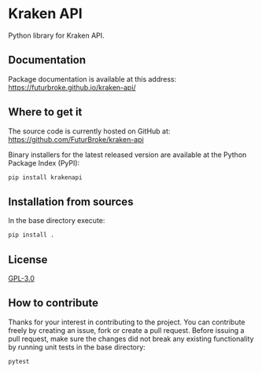 # Kraken API
Python library for Kraken API.

## Documentation
Package documentation is available at this address:
https://futurbroke.github.io/kraken-api/

## Where to get it
The source code is currently hosted on GitHub at: https://github.com/FuturBroke/kraken-api

Binary installers for the latest released version are available at the Python Package Index (PyPI):
```sh
pip install krakenapi
```

## Installation from sources
In the base directory execute:
```sh
pip install .
```

## License
[GPL-3.0](https://github.com/FuturBroke/kraken-api/blob/main/LICENSE)

## How to contribute
Thanks for your interest in contributing to the project. You can contribute freely by creating an issue, fork or create 
a pull request. Before issuing a pull request, make sure the changes did not break any existing functionality by 
running unit tests in the base directory:
```sh
pytest
```
